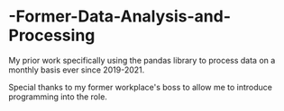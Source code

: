 # -Former-Data-Analysis-and-Processing

My prior work specifically using the pandas library to process data on a monthly basis ever since 2019-2021.

Special thanks to my former workplace's boss to allow me to introduce programming into the role.
